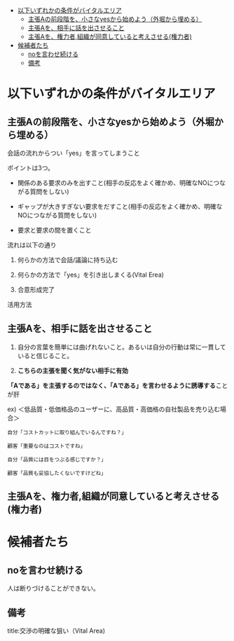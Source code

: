 
- [以下いずれかの条件がバイタルエリア](#以下いずれかの条件がバイタルエリア)
  - [主張Aの前段階を、小さなyesから始めよう（外堀から埋める）](#主張aの前段階を小さなyesから始めよう外堀から埋める)
  - [主張Aを、相手に話を出させること](#主張aを相手に話を出させること)
  - [主張Aを、権力者,組織が同意していると考えさせる(権力者)](#主張aを権力者組織が同意していると考えさせる権力者)
- [候補者たち](#候補者たち)
  - [noを言わせ続ける](#noを言わせ続ける)
  - [備考](#備考)




# 以下いずれかの条件がバイタルエリア

## 主張Aの前段階を、小さなyesから始めよう（外堀から埋める）

会話の流れからつい「yes」を言ってしまうこと

ポイントは3つ。

- 関係のある要求のみを出すこと(相手の反応をよく確かめ、明確なNOにつながる質問をしない)

- ギャップが大きすぎない要求をだすこと(相手の反応をよく確かめ、明確なNOにつながる質問をしない)

- 要求と要求の間を置くこと

流れは以下の通り

1. 何らかの方法で会話/議論に持ち込む

2. 何らかの方法で「yes」を引き出しまくる(Vital Erea)

3. 合意形成完了

活用方法



## 主張Aを、相手に話を出させること

1. 自分の言葉を簡単には曲げれないこと。あるいは自分の行動は常に一貫していると信じること。

2. **こちらの主張を聞く気がない相手に有効**

**「Aである」を主張するのではなく、「Aである」を言わせるように誘導する**ことが肝


ex) ＜低品質・低価格品のユーザーに、高品質・高価格の自社製品を売り込む場合＞

```
自分「コストカットに取り組んでいるんですね？」

顧客「重要なのはコストですね」

自分「品質には目をつぶる感じですか？」

顧客「品質も妥協したくないですけどね」
```



## 主張Aを、権力者,組織が同意していると考えさせる(権力者)










# 候補者たち

## noを言わせ続ける

人は断りづけることができない。















## 備考

title:交渉の明確な狙い（Vital Area)



